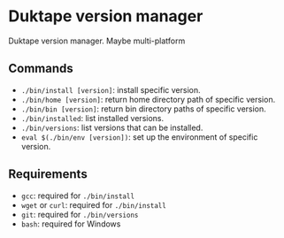 # Duktape version manager

Duktape version manager. Maybe multi-platform


## Commands

- `./bin/install [version]`: install specific version.
- `./bin/home [version]`: return home directory path of specific version.
- `./bin/bin [version]`: return bin directory paths of specific version.
- `./bin/installed`: list installed versions.
- `./bin/versions`: list versions that can be installed.
- `eval $(./bin/env [version])`: set up the environment of specific version.


## Requirements

- `gcc`: required for `./bin/install`
- `wget` or `curl`: required for `./bin/install`
- `git`: required for `./bin/versions`
- `bash`: required for Windows

